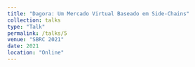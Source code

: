 ```yaml
---
title: "Dagora: Um Mercado Virtual Baseado em Side-Chains"
collection: talks
type: "Talk"
permalink: /talks/5
venue: "SBRC 2021"
date: 2021
location: "Online"
---
```

